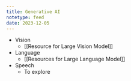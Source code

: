 ```yaml
---
title: Generative AI
notetype: feed
date: 2023-12-05
---
```


- Vision
	- [[Resource for Large Vision Model]]
- Language
	- [[Resources for Large Language Model]]
- Speech
	- To explore